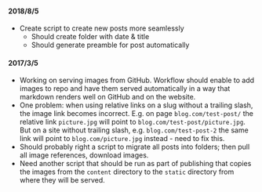 #### 2018/8/5

- Create script to create new posts more seamlessly
  - Should create folder with date & title
  - Should generate preamble for post automatically

#### 2017/3/5

- Working on serving images from GitHub. Workflow should enable to add images to repo and have them served automatically in a way that markdown renders well on GitHub and on the website.
- One problem: when using relative links on a slug without a trailing slash, the image link becomes incorrect. E.g. on page `blog.com/test-post/` the relative link `picture.jpg` will point to `blog.com/test-post/picture.jpg`. But on a site without trailing slash, e.g. `blog.com/test-post-2` the same link will point to `blog.com/picture.jpg` instead - need to fix this.
- Should probably right a script to migrate all posts into folders; then pull all image references, download images.
- Need another script that should be run as part of publishing that copies the images from the `content` directory to the `static` directory from where they will be served.